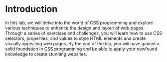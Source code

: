 # Introduction

In this lab, we will delve into the world of CSS programming and explore various techniques to enhance the design and layout of web pages. Through a series of exercises and challenges, you will learn how to use CSS selectors, properties, and values to style HTML elements and create visually appealing web pages. By the end of the lab, you will have gained a solid foundation in CSS programming and be able to apply your newfound knowledge to create stunning websites.

